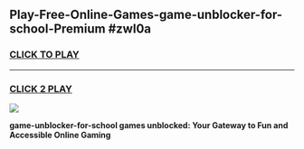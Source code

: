 
## Play-Free-Online-Games-game-unblocker-for-school-Premium #zwl0a
<h3>
<a href="https://premium.freeplayer.one?title=game-unblocker-for-school&ref=8M">CLICK TO PLAY</a></h3>
<hr>

<h3>
<a href="https://premium.freeplayer.one?title=game-unblocker-for-school&ref=8M">CLICK 2 PLAY</a>
  
</h3>

<a href="https://premium.freeplayer.one?title=game-unblocker-for-school&ref=8M"><img src="https://clearcache.store/games.png"></a>


**game-unblocker-for-school games unblocked: Your Gateway to Fun and Accessible Online Gaming**
